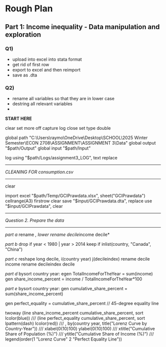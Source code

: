 # Rough Plan 

## Part 1: Income inequality - Data manipulation and exploration

### Q1)
  - upload into excel into stata format
  - get rid of first row
  - export to excel and then reimport
  - save as .dta

### Q2)
  - rename all variables so that they are in lower case
  - destring all relevant variables
  - 


********START HERE********

  clear
set more off
capture log close
set type double

global path "C:\Users\raymo\OneDrive\Desktop\SCHOOL\2025 Winter Semester\ECON 2708\ASSIGNMENT\ASSIGNMENT 3\Data"
global output "$path/Output"
global input "$path/Input"

log using "$path/Logs/assignment3_LOG", text replace




******************************
*CLEANING FOR consumption.csv*
******************************



clear

import excel "$path/Temp/GCIPrawdata.xlsx", sheet("GCIPrawdata") cellrange(A3) firstrow clear
save "$input/GCIPrawdata.dta", replace
use "$input/GCIPrawdata", clear



******************************
*Question 2. Prepare the data*
******************************
*part a*
rename *, lower
rename decile*income decile*

*part b*
drop if year < 1980 | year > 2014
keep if inlist(country, "Canada", "China")

*part c*
reshape long decile, i(country year) j(decileindex)
rename decile income
rename decileindex decile

*part d* 
bysort country year: egen TotalIncomeForTheYear = sum(income)
gen share_income_percent = income / TotalIncomeForTheYear*100

*part e*
bysort country year: gen cumulative_share_percent = sum(share_income_percent)

gen perfect_equality = cumulative_share_percent  // 45-degree equality line


twoway (line share_income_percent cumulative_share_percent, sort lcolor(blue)) ///
       (line perfect_equality cumulative_share_percent, sort lpattern(dash) lcolor(red)) ///
       , by(country year, title("Lorenz Curve by Country-Year")) ///
       xlabel(0(10)100) ylabel(0(10)100) ///
       xtitle("Cumulative Share of Population (%)") ///
       ytitle("Cumulative Share of Income (%)") ///
       legend(order(1 "Lorenz Curve" 2 "Perfect Equality Line"))
